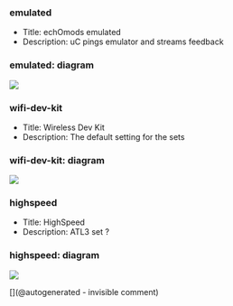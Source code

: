 ### emulated

<ul><li>Title: echOmods emulated</li>
<li>Description: uC pings emulator and streams feedback</li>
</ul>

### emulated: diagram

![](https://raw.githubusercontent.com/kelu124/echomods/master/include/sets/emulated.png)

### wifi-dev-kit

<ul><li>Title: Wireless Dev Kit</li>
<li>Description: The default setting for the sets</li>
</ul>

### wifi-dev-kit: diagram

![](https://raw.githubusercontent.com/kelu124/echomods/master/include/sets/wifi-dev-kit.png)

### highspeed

<ul><li>Title: HighSpeed</li>
<li>Description: ATL3 set ?</li>
</ul>

### highspeed: diagram

![](https://raw.githubusercontent.com/kelu124/echomods/master/include/sets/highspeed.png)


[](@autogenerated - invisible comment)
